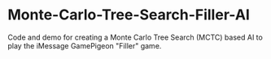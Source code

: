 # Monte-Carlo-Tree-Search-Filler-AI

Code and demo for creating a Monte Carlo Tree Search (MCTC) based AI to play the iMessage GamePigeon "Filler" game.
